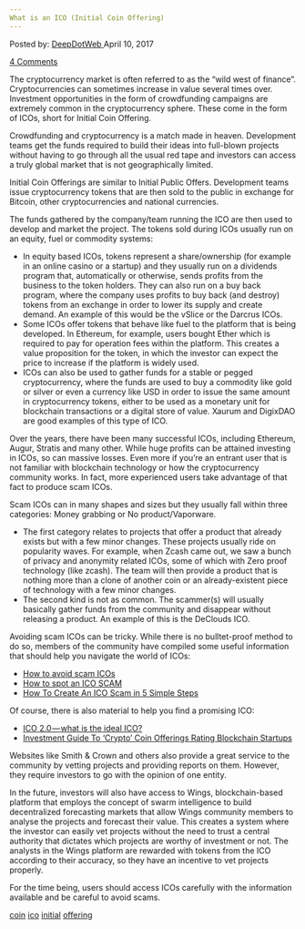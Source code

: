 ```yaml
---
What is an ICO (Initial Coin Offering)
---
```

<article class="post-listing post-19110 post type-post status-publish format-standard has-post-thumbnail hentry  tag-coin tag-ico tag-initial tag-offering">
<div class="post-inner">
    <span>Posted by: <a href="https://www.deepdotweb.com/author/admin/" title="">DeepDotWeb </a></span>
<span>April 10, 2017</span>
    
<span><a href="https://www.deepdotweb.com/2017/04/10/ico-initial-coin-offering/#comments">4 Comments</a></span>
</p>
<div class="clear"></div>
    
<p>The cryptocurrency market is often referred to as the “wild west of finance”. Cryptocurrencies can sometimes increase in value several times over. Investment opportunities in the form of crowdfunding campaigns are extremely common in the cryptocurrency sphere. These come in the form of ICOs, short for Initial Coin Offering.</p>
<p>Crowdfunding and cryptocurrency is a match made in heaven. Development teams get the funds required to build their ideas into full-blown projects without having to go through all the usual red tape and investors can access a truly global market that is not geographically limited.</p>
<p>Initial Coin Offerings are similar to Initial Public Offers. Development teams issue cryptocurrency tokens that are then sold to the public in exchange for Bitcoin, other cryptocurrencies and national currencies.</p>
<p>The funds gathered by the company/team running the ICO are then used to develop and market the project. The tokens sold during ICOs usually run on an equity, fuel or commodity systems:</p>
<ul>
<li>In equity based ICOs, tokens represent a share/ownership (for example in an online casino or a startup) and they usually run on a dividends program that, automatically or otherwise, sends profits from the business to the token holders. They can also run on a buy back program, where the company uses profits to buy back (and destroy) tokens from an exchange in order to lower its supply and create demand. An example of this would be the vSlice or the Darcrus ICOs.</li>
<li>Some ICOs offer tokens that behave like fuel to the platform that is being developed. In Ethereum, for example, users bought Ether which is required to pay for operation fees within the platform. This creates a value proposition for the token, in which the investor can expect the price to increase if the platform is widely used.</li>
<li>ICOs can also be used to gather funds for a stable or pegged cryptocurrency, where the funds are used to buy a commodity like gold or silver or even a currency like USD in order to issue the same amount in cryptocurrency tokens, either to be used as a monetary unit for blockchain transactions or a digital store of value. Xaurum and DigixDAO are good examples of this type of ICO.</li>
</ul>
<p>Over the years, there have been many successful ICOs, including Ethereum, Augur, Stratis and many other. While huge profits can be attained investing in ICOs, so can massive losses. Even more if you’re an entrant user that is not familiar with blockchain technology or how the cryptocurrency community works. In fact, more experienced users take advantage of that fact to produce scam ICOs.</p>
<p>Scam ICOs can in many shapes and sizes but they usually fall within three categories: Money grabbing or No product/Vaporware.</p>
<ul>
<li>The first category relates to projects that offer a product that already exists but with a few minor changes. These projects usually ride on popularity waves. For example, when Zcash came out, we saw a bunch of privacy and anonymity related ICOs, some of which with Zero proof technology (like zcash). The team will then provide a product that is nothing more than a clone of another coin or an already-existent piece of technology with a few minor changes.</li>
<li>The second kind is not as common. The scammer(s) will usually basically gather funds from the community and disappear without releasing a product. An example of this is the DeClouds ICO.</li>
</ul>
<p>Avoiding scam ICOs can be tricky. While there is no bulltet-proof method to do so, members of the community have compiled some useful information that should help you navigate the world of ICOs:</p>
<ul>
<li><a href="https://www.cryptocompare.com/coins/guides/how-to-avoid-scam-icos/">How to avoid scam ICOs</a></li>
<li><a href="https://bitcointalk.org/index.php?topic=1678127.0">How to spot an ICO SCAM</a></li>
<li><a href="https://steemit.com/scam/@moonjelly/how-to-create-an-ico-scam-in-5-simple-steps">How To Create An ICO Scam in 5 Simple Steps</a></li>
</ul>
<p>Of course, there is also material to help you find a promising ICO:</p>
<ul>
<li><a href="https://medium.com/iconominet/ico-2-0-what-is-the-ideal-ico-ee9d285a8939#.xej0dlft5">ICO 2.0 — what is the ideal ICO?</a></li>
<li><a href="https://www.forbes.com/sites/rogeraitken/2017/01/06/investment-guide-to-crypto-coin-offerings-rating-blockchain-startups/#7c5bab36121b">Investment Guide To &#8216;Crypto&#8217; Coin Offerings Rating Blockchain Startups</a></li>
</ul>
<p>Websites like Smith &amp; Crown and others also provide a great service to the community by vetting projects and providing reports on them. However, they require investors to go with the opinion of one entity.</p>
<p>In the future, investors will also have access to Wings, blockchain-based platform that employs the concept of swarm intelligence to build decentralized forecasting markets that allow Wings community members to analyse the projects and forecast their value. This creates a system where the investor can easily vet projects without the need to trust a central authority that dictates which projects are worthy of investment or not. The analysts in the Wings platform are rewarded with tokens from the ICO according to their accuracy, so they have an incentive to vet projects properly.</p>
<p>For the time being, users should access ICOs carefully with the information available and be careful to avoid scams.</p>
</div>
<a href="https://www.deepdotweb.com/tag/coin/" rel="tag">coin</a> <a href="https://www.deepdotweb.com/tag/ico/" rel="tag">ico</a> <a href="https://www.deepdotweb.com/tag/initial/" rel="tag">initial</a> <a href="https://www.deepdotweb.com/tag/offering/" rel="tag">offering</a></span> <span style="display:none" class="updated">2017-04-10</span>
<div style="display:none" class="vcard author" itemprop="author" itemscope itemtype="http://schema.org/Person"><strong class="fn" itemprop="name">
    
